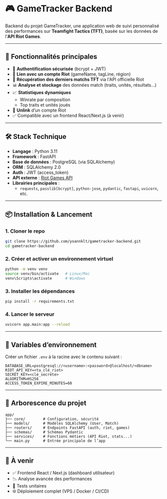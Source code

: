 # 🎮 GameTracker Backend

Backend du projet GameTracker, une application web de suivi personnalisé des performances sur **Teamfight Tactics (TFT)**, basée sur les données de l’**API Riot Games**.

---

## 🚀 Fonctionnalités principales

- 🔐 **Authentification sécurisée** (bcrypt + JWT)
- 🧠 **Lien avec un compte Riot** (gameName, tagLine, région)
- 🧩 **Récupération des derniers matchs TFT** via l'API officielle Riot
- 📊 **Analyse et stockage** des données match (traits, unités, résultats...)
- 📈 **Statistiques dynamiques**
  - Winrate par composition
  - Top traits et unités joués
- 🔄 **Unlink** d’un compte Riot
- ✅ Compatible avec un frontend React/Next.js (à venir)

---

## 🛠️ Stack Technique

- **Langage** : Python 3.11
- **Framework** : FastAPI
- **Base de données** : PostgreSQL (via SQLAlchemy)
- **ORM** : SQLAlchemy 2.0
- **Auth** : JWT (access_token)
- **API externe** : [Riot Games API](https://developer.riotgames.com/)
- **Librairies principales** :
  - `requests`, `passlib[bcrypt]`, `python-jose`, `pydantic`, `fastapi`, `uvicorn`, etc.

---

## 📦 Installation & Lancement

### 1. Cloner le repo

```bash
git clone https://github.com/yoannklt/gametracker-backend.git
cd gametracker-backend
```

### 2. Créer et activer un environnement virtuel

```bash
python -m venv venv
source venv/bin/activate   # Linux/Mac
venv\Scripts\activate      # Windows
```

### 3. Installer les dépendances

```bash
pip install -r requirements.txt
```

### 4. Lancer le serveur

```bash
uvicorn app.main:app --reload
```

---

## 🔐 Variables d’environnement

Créer un fichier `.env` à la racine avec le contenu suivant :

```
DATABASE_URL=postgresql://<username>:<password>@localhost/<dbname>
RIOT_API_KEY=<ta_clé_riot>
SECRET_KEY=<clé_secrète>
ALGORITHM=HS256
ACCESS_TOKEN_EXPIRE_MINUTES=60
```

---

## 📂 Arborescence du projet

```
app/
├── core/        # Configuration, sécurité
├── models/      # Modèles SQLAlchemy (User, Match)
├── routers/     # Endpoints FastAPI (auth, riot, games)
├── schemas/     # Schémas Pydantic
├── services/    # Fonctions métiers (API Riot, stats...)
└── main.py      # Entrée principale de l’app
```

---

## 📌 À venir

- ✅ Frontend React / Next.js (dashboard utilisateur)
- 📉 Analyse avancée des performances
- 🧪 Tests unitaires
- 🌐 Déploiement complet (VPS / Docker / CI/CD)
